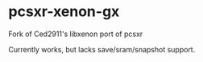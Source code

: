 pcsxr-xenon-gx
==============

Fork of Ced2911's libxenon port of pcsxr 

Currently works, but lacks save/sram/snapshot support.
